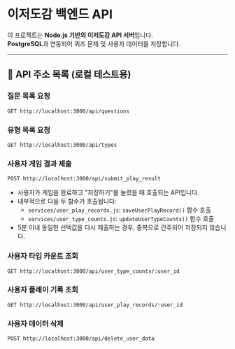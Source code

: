 ﻿# 이저도감 백엔드 API

이 프로젝트는 **Node.js 기반의 이저도감 API 서버**입니다.  
**PostgreSQL**과 연동되어 퀴즈 문제 및 사용자 데이터를 저장합니다.

---

## 📡 API 주소 목록 (로컬 테스트용)

### 질문 목록 요청  
`GET http://localhost:3000/api/questions`

### 유형 목록 요청  
`GET http://localhost:3000/api/types`

### 사용자 게임 결과 제출  
`POST http://localhost:3000/api/submit_play_result`

- 사용자가 게임을 완료하고 "저장하기"를 눌렀을 때 호출되는 API입니다.
- 내부적으로 다음 두 함수가 호출됩니다:
  - `services/user_play_records.js`: `saveUserPlayRecord()` 함수 호출
  - `services/user_type_counts.js`: `updateUserTypeCounts()` 함수 호출
- 5분 이내 동일한 선택값을 다시 제출하는 경우, 중복으로 간주되어 저장되지 않습니다.

### 사용자 타입 카운트 조회  
`GET http://localhost:3000/api/user_type_counts/:user_id`

### 사용자 플레이 기록 조회  
`GET http://localhost:3000/api/user_play_records/:user_id`

### 사용자 데이터 삭제  
`POST http://localhost:3000/api/delete_user_data`
